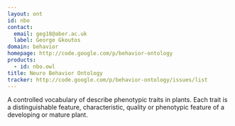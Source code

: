 ```yaml
---
layout: ont
id: nbo
contact: 
  email: geg18@aber.ac.uk
  label: George Gkoutos
domain: behavior
homepage: http://code.google.com/p/behavior-ontology
products: 
  - id: nbo.owl
title: Neuro Behavior Ontology
tracker: http://code.google.com/p/behavior-ontology/issues/list
---
```


A controlled vocabulary of describe phenotypic traits in plants. Each trait is a distinguishable feature, characteristic, quality or phenotypic feature of a developing or mature plant.